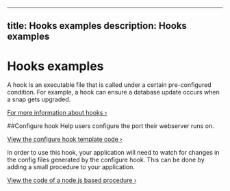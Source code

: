 ----
title: Hooks examples
description: Hooks examples
----

# Hooks examples

A hook is an executable file that is called under a certain pre-configured condition. For example, a hook can ensure a database update occurs when a snap gets upgraded. 

[For more information about hooks ›](http://docs.ubuntu.com/core/en/guides/build-device/config-hooks)


##Configure hook
Help users configure the port their webserver runs on.

[View the configure hook template code ›](https://github.com/ubuntu/snow-on-me-snap/blob/master/meta/hooks/configure)

In order to use this hook, your application will need to watch for changes in the config files generated by the configure hook. This can be done by adding a small procedure to your application. 

[View the code of a node.js based procedure ›](https://github.com/ubuntu/snow-on-me-snap/blob/master/main.js#L71)
